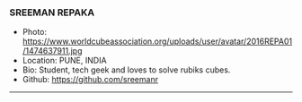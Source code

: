 ### SREEMAN REPAKA
- Photo: https://www.worldcubeassociation.org/uploads/user/avatar/2016REPA01/1474637911.jpg
- Location: PUNE, INDIA
- Bio: Student, tech geek and loves to solve rubiks cubes.
- Github: https://github.com/sreemanr
***

